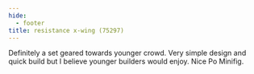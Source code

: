 ```yaml
---
hide:
  - footer
title: resistance x-wing (75297)
---
```


Definitely a set geared towards younger crowd. Very simple design and quick build but I believe younger builders would enjoy. Nice Po Minifig.